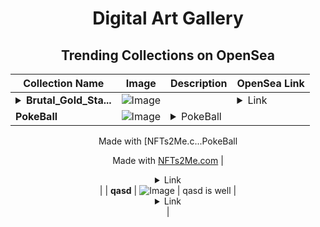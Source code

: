 <div align="center">

# Digital Art Gallery

## Trending Collections on OpenSea

| Collection Name                       | Image                                                                                     | Description                       | OpenSea Link                                                                                          |
|---------------------------------------|-------------------------------------------------------------------------------------------|-----------------------------------|--------------------------------------------------------------------------------------------------------|
| **<details><summary>Brutal_Gold_Sta...</summary>Brutal_Gold_Staff</details>** | ![Image](https://i.seadn.io/s/raw/files/916e1bf651fe00ca4594509458946c98.png?w=500&auto=format?w=200&auto=format) |  | <details><summary>Link</summary>[Brutal_Gold_Staff](https://opensea.io/collection/brutal-gold-staff-43)</details> |
| **PokeBall** | ![Image](https://i.seadn.io/s/raw/files/5f40be8ec91cfce4751509aa1d3fbbfa.png?w=500&auto=format?w=200&auto=format) | <details><summary>PokeBall

Made with [NFTs2Me.c...</summary>PokeBall

Made with [NFTs2Me.com](https://nfts2me.com/)</details> | <details><summary>Link</summary>[PokeBall](https://opensea.io/collection/pokeball-12)</details> |
| **qasd** | ![Image](https://i.seadn.io/s/raw/files/04b476144b2af98ad9fc6137fed3fe49.jpg?w=500&auto=format?w=200&auto=format) | qasd is well | <details><summary>Link</summary>[qasd](https://opensea.io/collection/qasd)</details> |

</div>